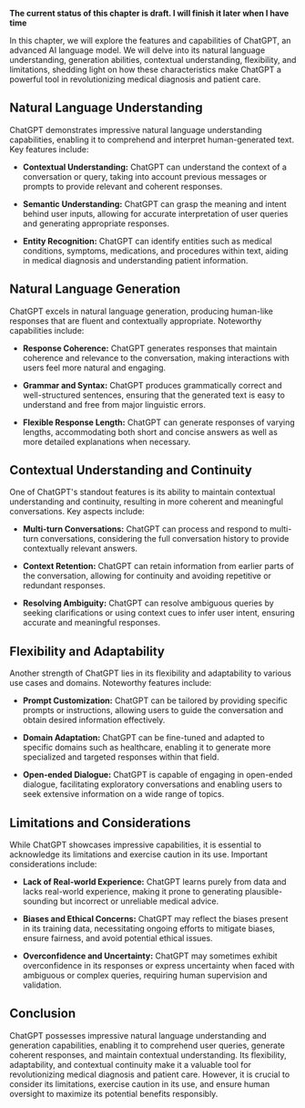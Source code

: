 **The current status of this chapter is draft. I will finish it later when I have time**

In this chapter, we will explore the features and capabilities of ChatGPT, an advanced AI language model. We will delve into its natural language understanding, generation abilities, contextual understanding, flexibility, and limitations, shedding light on how these characteristics make ChatGPT a powerful tool in revolutionizing medical diagnosis and patient care.

**Natural Language Understanding**
----------------------------------

ChatGPT demonstrates impressive natural language understanding capabilities, enabling it to comprehend and interpret human-generated text. Key features include:

* **Contextual Understanding:** ChatGPT can understand the context of a conversation or query, taking into account previous messages or prompts to provide relevant and coherent responses.

* **Semantic Understanding:** ChatGPT can grasp the meaning and intent behind user inputs, allowing for accurate interpretation of user queries and generating appropriate responses.

* **Entity Recognition:** ChatGPT can identify entities such as medical conditions, symptoms, medications, and procedures within text, aiding in medical diagnosis and understanding patient information.

**Natural Language Generation**
-------------------------------

ChatGPT excels in natural language generation, producing human-like responses that are fluent and contextually appropriate. Noteworthy capabilities include:

* **Response Coherence:** ChatGPT generates responses that maintain coherence and relevance to the conversation, making interactions with users feel more natural and engaging.

* **Grammar and Syntax:** ChatGPT produces grammatically correct and well-structured sentences, ensuring that the generated text is easy to understand and free from major linguistic errors.

* **Flexible Response Length:** ChatGPT can generate responses of varying lengths, accommodating both short and concise answers as well as more detailed explanations when necessary.

**Contextual Understanding and Continuity**
-------------------------------------------

One of ChatGPT's standout features is its ability to maintain contextual understanding and continuity, resulting in more coherent and meaningful conversations. Key aspects include:

* **Multi-turn Conversations:** ChatGPT can process and respond to multi-turn conversations, considering the full conversation history to provide contextually relevant answers.

* **Context Retention:** ChatGPT can retain information from earlier parts of the conversation, allowing for continuity and avoiding repetitive or redundant responses.

* **Resolving Ambiguity:** ChatGPT can resolve ambiguous queries by seeking clarifications or using context cues to infer user intent, ensuring accurate and meaningful responses.

**Flexibility and Adaptability**
--------------------------------

Another strength of ChatGPT lies in its flexibility and adaptability to various use cases and domains. Noteworthy features include:

* **Prompt Customization:** ChatGPT can be tailored by providing specific prompts or instructions, allowing users to guide the conversation and obtain desired information effectively.

* **Domain Adaptation:** ChatGPT can be fine-tuned and adapted to specific domains such as healthcare, enabling it to generate more specialized and targeted responses within that field.

* **Open-ended Dialogue:** ChatGPT is capable of engaging in open-ended dialogue, facilitating exploratory conversations and enabling users to seek extensive information on a wide range of topics.

**Limitations and Considerations**
----------------------------------

While ChatGPT showcases impressive capabilities, it is essential to acknowledge its limitations and exercise caution in its use. Important considerations include:

* **Lack of Real-world Experience:** ChatGPT learns purely from data and lacks real-world experience, making it prone to generating plausible-sounding but incorrect or unreliable medical advice.

* **Biases and Ethical Concerns:** ChatGPT may reflect the biases present in its training data, necessitating ongoing efforts to mitigate biases, ensure fairness, and avoid potential ethical issues.

* **Overconfidence and Uncertainty:** ChatGPT may sometimes exhibit overconfidence in its responses or express uncertainty when faced with ambiguous or complex queries, requiring human supervision and validation.

**Conclusion**
--------------

ChatGPT possesses impressive natural language understanding and generation capabilities, enabling it to comprehend user queries, generate coherent responses, and maintain contextual understanding. Its flexibility, adaptability, and contextual continuity make it a valuable tool for revolutionizing medical diagnosis and patient care. However, it is crucial to consider its limitations, exercise caution in its use, and ensure human oversight to maximize its potential benefits responsibly.

